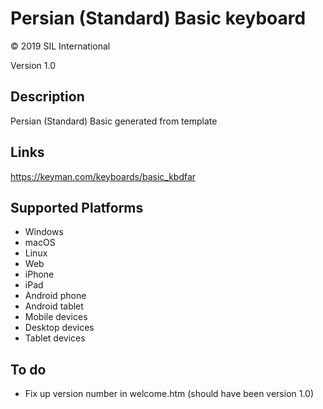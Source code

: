 Persian (Standard) Basic keyboard
==============

© 2019 SIL International

Version 1.0

Description
-----------

Persian (Standard) Basic generated from template

Links
-----
https://keyman.com/keyboards/basic_kbdfar

Supported Platforms
-------------------
 * Windows
 * macOS
 * Linux
 * Web
 * iPhone
 * iPad
 * Android phone
 * Android tablet
 * Mobile devices
 * Desktop devices
 * Tablet devices

To do
-----
* Fix up version number in welcome.htm (should have been version 1.0)

